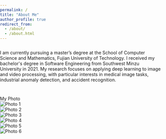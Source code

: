 ```yaml
---
permalink: /
title: "About Me"
author_profile: true
redirect_from: 
  - /about/
  - /about.html
---
```


I am currently pursuing a master’s degree at the School of Computer Science and Mathematics, Fujian University of Technology. I received my bachelor's degree in Software Engineering from Southwest Minzu University in 2021. My research focuses on applying deep learning to image and video processing, with particular interests in medical image tasks, industrial anomaly detection, and accident recognition.

<link rel="stylesheet" href="https://unpkg.com/swiper/swiper-bundle.min.css" />
<style>
  body {
    margin: 0;
    padding: 0;
    min-height: 100vh;
    display: flex;
    flex-direction: column;
  }

  .swiper-container {
    width: 30%;
    height: 90px; /* 根据需要调整 */
    position: fixed;
    bottom: 0;
    left: 0;
    background-color: #fff; /* 背景颜色 */
    box-shadow: 0 -2px 5px rgba(0,0,0,0.3); /* 可选的阴影效果 */
  }

  .swiper-slide {
    display: flex;
    justify-content: center;
    align-items: center;
    width: auto;
    padding: 0 10px; /* 图片之间的间隔 */
  }

  .swiper-slide img {
    width: 100%;
    height: auto;
    display: block;
  }

  .swiper-title {
    text-align: center;
    font-size: 24px;
    margin-bottom: 10px;
  }

  .swiper-pagination-bullet {
    background: #000;
  }
  .swiper-button-next, .swiper-button-prev {
    color: #000;
  }
</style>

<div class="swiper-container">
  <div class="swiper-title">My Photo</div> <!-- 轮播的标题 -->
  <div class="swiper-wrapper">
    <div class="swiper-slide"><img src="images/bio-photo-2.jpg" alt="Photo 1" /></div>
    <div class="swiper-slide"><img src="images/bio-photo-2.jpg" alt="Photo 2" /></div>
    <div class="swiper-slide"><img src="images/bio-photo-2.jpg" alt="Photo 3" /></div>
    <div class="swiper-slide"><img src="images/bio-photo-2.jpg" alt="Photo 4" /></div>
    <div class="swiper-slide"><img src="images/bio-photo-2.jpg" alt="Photo 5" /></div>
    <div class="swiper-slide"><img src="images/bio-photo-2.jpg" alt="Photo 6" /></div>
    <!-- 添加更多的照片 -->
  </div>
  <!-- 添加分页器 -->
  <div class="swiper-pagination"></div>
  <!-- 添加导航按钮 -->
  <div class="swiper-button-next"></div>
  <div class="swiper-button-prev"></div>
</div>

<!-- Swiper JS -->
<script src="https://unpkg.com/swiper/swiper-bundle.min.js"></script>
<script>
  var swiper = new Swiper('.swiper-container', {
    direction: 'horizontal',
    loop: true,
    autoplay: {
      delay: 3000, // 自动滚动的时间间隔（以毫秒为单位）
    },
    pagination: {
      el: '.swiper-pagination',
      clickable: true,
    },
    navigation: {
      nextEl: '.swiper-button-next',
      prevEl: '.swiper-button-prev',
    },
  });
</script>
